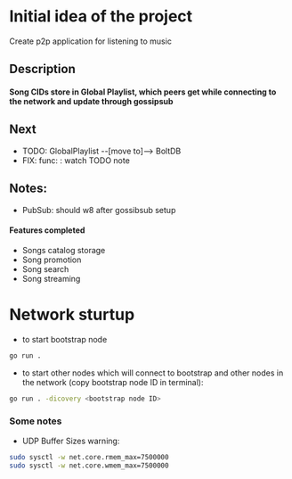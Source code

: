 # Initial idea of the project
Create p2p application for listening to music

## Description
#### Song CIDs store in Global Playlist, which peers get while connecting to the network and update through gossipsub

## Next
- TODO: GlobalPlaylist --[move to]--> BoltDB
- FIX: func: : watch TODO note

## Notes:
- PubSub: should w8 after gossibsub setup

#### Features completed
- Songs catalog storage
- Song promotion
- Song search
- Song streaming

# Network sturtup
- to start bootstrap node
```bash
go run .
```

- to start other nodes which will connect to bootstrap and other nodes in the network (copy bootstrap node ID in terminal):
```bash
go run . -dicovery <bootstrap node ID>
```



### Some notes
- UDP Buffer Sizes warning:
```bash
sudo sysctl -w net.core.rmem_max=7500000
sudo sysctl -w net.core.wmem_max=7500000
```